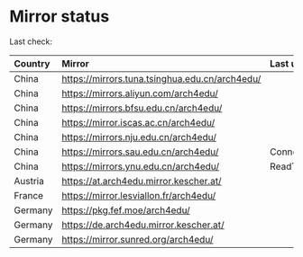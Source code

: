 <script src="./time.js"></script>
# Mirror status
Last check: <script type="text/javascript">localize(1688970410.0964358);</script>

|Country|Mirror|Last update|
|:------|:-----|:----------|
|China|https://mirrors.tuna.tsinghua.edu.cn/arch4edu/|<script type="text/javascript">localize(1688927515);</script>|
|China|https://mirrors.aliyun.com/arch4edu/|<script type="text/javascript">localize(1688884445);</script>|
|China|https://mirrors.bfsu.edu.cn/arch4edu/|<script type="text/javascript">localize(1688927515);</script>|
|China|https://mirror.iscas.ac.cn/arch4edu/|<script type="text/javascript">localize(1688927515);</script>|
|China|https://mirrors.nju.edu.cn/arch4edu/|<script type="text/javascript">localize(1688884445);</script>|
|China|https://mirrors.sau.edu.cn/arch4edu/|ConnectionError|
|China|https://mirrors.ynu.edu.cn/arch4edu/|ReadTimeout|
|Austria|https://at.arch4edu.mirror.kescher.at/|<script type="text/javascript">localize(1688927515);</script>|
|France|https://mirror.lesviallon.fr/arch4edu/|<script type="text/javascript">localize(1688927515);</script>|
|Germany|https://pkg.fef.moe/arch4edu/|<script type="text/javascript">localize(1688927515);</script>|
|Germany|https://de.arch4edu.mirror.kescher.at/|<script type="text/javascript">localize(1688927515);</script>|
|Germany|https://mirror.sunred.org/arch4edu/|<script type="text/javascript">localize(1688927515);</script>|

<script src="./tablefilter/tablefilter.js"></script>
<script src="./table.js"></script>